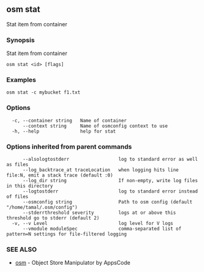 ## osm stat

Stat item from container

### Synopsis


Stat item from container

```
osm stat <id> [flags]
```

### Examples

```
osm stat -c mybucket f1.txt
```

### Options

```
  -c, --container string   Name of container
      --context string     Name of osmconfig context to use
  -h, --help               help for stat
```

### Options inherited from parent commands

```
      --alsologtostderr                  log to standard error as well as files
      --log_backtrace_at traceLocation   when logging hits line file:N, emit a stack trace (default :0)
      --log_dir string                   If non-empty, write log files in this directory
      --logtostderr                      log to standard error instead of files
      --osmconfig string                 Path to osm config (default "/home/tamal/.osm/config")
      --stderrthreshold severity         logs at or above this threshold go to stderr (default 2)
  -v, --v Level                          log level for V logs
      --vmodule moduleSpec               comma-separated list of pattern=N settings for file-filtered logging
```

### SEE ALSO
* [osm](osm.md)	 - Object Store Manipulator by AppsCode


